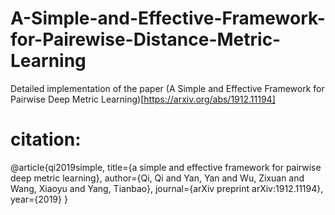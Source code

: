 # A-Simple-and-Effective-Framework-for-Pairewise-Distance-Metric-Learning
Detailed implementation of the paper (A Simple and Effective Framework for Pairwise Deep Metric Learning)[https://arxiv.org/abs/1912.11194]

# citation:

@article{qi2019simple,
  title={a simple and effective framework for pairwise deep metric learning},
  author={Qi, Qi and Yan, Yan and Wu, Zixuan and Wang, Xiaoyu and Yang, Tianbao},
  journal={arXiv preprint arXiv:1912.11194},
  year={2019}
}
